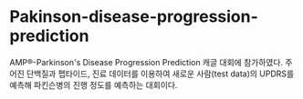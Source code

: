 # Pakinson-disease-progression-prediction
AMP®-Parkinson's Disease Progression Prediction 캐글 대회에 참가하였다.
주어진 단백질과 펩타이드, 진료 데이터를 이용하여 새로운 사람(test data)의 UPDRS를 예측해 파킨슨병의 진행 정도를 예측하는 대회이다.
